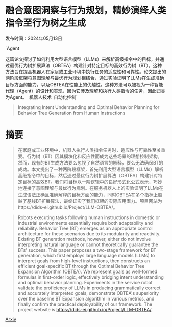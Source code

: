 # 融合意图洞察与行为规划，精妙演绎人类指令至行为树之生成

发布时间：2024年05月13日

`Agent

这篇论文探讨了如何利用大型语言模型（LLMs）来解析高级指令中的目标，并通过最优行为树扩展算法（OBTEA）构建针对特定目标的高效行为树（BT）。这种方法旨在提高机器人在家庭或工业环境中执行任务的适应性和可靠性。论文提出的两阶段框架将意图理解与最优行为规划相结合，通过实验证明了LLMs在生成准确目标方面的能力，以及OBTEA在性能上的优越性。这种方法可以被视为一种智能代理（Agent）的设计和实现，因为它涉及理解和执行人类指令的任务，因此归类为Agent。` `机器人技术` `自动化控制`

> Integrating Intent Understanding and Optimal Behavior Planning for Behavior Tree Generation from Human Instructions

# 摘要

> 在家庭或工业环境中，机器人执行人类指令任务时，适应性与可靠性至关重要。行为树（BT）因其模块化和反应性而成为这些场景的理想控制架构。然而，现有的BT生成方法要么忽视了自然语言的解释，要么无法确保BT的成功。本文提出了一种两阶段框架，首先利用大型语言模型（LLMs）解析高级指令中的目标，然后通过最优行为树扩展算法（OBTEA）构建针对特定目标的高效BT。我们将目标以一阶逻辑中的良好形式化公式表示，巧妙地连接了意图理解与最优行为规划。在服务机器人上的实验证明了LLMs在生成语法正确且准确解释的目标方面的能力，同时OBTEA在多个指标上超越了基线BT扩展算法，最终证实了我们框架的实际应用潜力。项目网站为https://dids-ei.github.io/Project/LLM-OBTEA/。

> Robots executing tasks following human instructions in domestic or industrial environments essentially require both adaptability and reliability. Behavior Tree (BT) emerges as an appropriate control architecture for these scenarios due to its modularity and reactivity. Existing BT generation methods, however, either do not involve interpreting natural language or cannot theoretically guarantee the BTs' success. This paper proposes a two-stage framework for BT generation, which first employs large language models (LLMs) to interpret goals from high-level instructions, then constructs an efficient goal-specific BT through the Optimal Behavior Tree Expansion Algorithm (OBTEA). We represent goals as well-formed formulas in first-order logic, effectively bridging intent understanding and optimal behavior planning. Experiments in the service robot validate the proficiency of LLMs in producing grammatically correct and accurately interpreted goals, demonstrate OBTEA's superiority over the baseline BT Expansion algorithm in various metrics, and finally confirm the practical deployability of our framework. The project website is https://dids-ei.github.io/Project/LLM-OBTEA/.

[Arxiv](https://arxiv.org/abs/2405.07474)